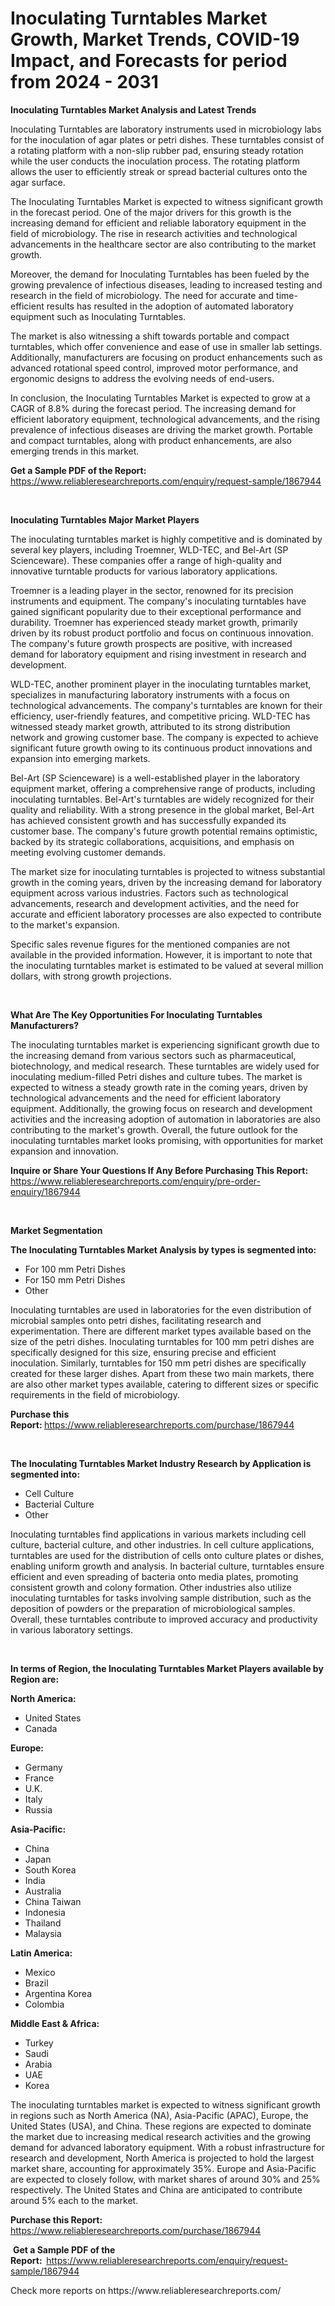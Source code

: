 <p><h1>Inoculating Turntables Market Growth, Market Trends, COVID-19 Impact, and Forecasts for period from 2024 - 2031</h1></p><p><strong>Inoculating Turntables Market Analysis and Latest Trends</strong></p>
<p><p>Inoculating Turntables are laboratory instruments used in microbiology labs for the inoculation of agar plates or petri dishes. These turntables consist of a rotating platform with a non-slip rubber pad, ensuring steady rotation while the user conducts the inoculation process. The rotating platform allows the user to efficiently streak or spread bacterial cultures onto the agar surface.</p><p>The Inoculating Turntables Market is expected to witness significant growth in the forecast period. One of the major drivers for this growth is the increasing demand for efficient and reliable laboratory equipment in the field of microbiology. The rise in research activities and technological advancements in the healthcare sector are also contributing to the market growth.</p><p>Moreover, the demand for Inoculating Turntables has been fueled by the growing prevalence of infectious diseases, leading to increased testing and research in the field of microbiology. The need for accurate and time-efficient results has resulted in the adoption of automated laboratory equipment such as Inoculating Turntables.</p><p>The market is also witnessing a shift towards portable and compact turntables, which offer convenience and ease of use in smaller lab settings. Additionally, manufacturers are focusing on product enhancements such as advanced rotational speed control, improved motor performance, and ergonomic designs to address the evolving needs of end-users.</p><p>In conclusion, the Inoculating Turntables Market is expected to grow at a CAGR of 8.8% during the forecast period. The increasing demand for efficient laboratory equipment, technological advancements, and the rising prevalence of infectious diseases are driving the market growth. Portable and compact turntables, along with product enhancements, are also emerging trends in this market.</p></p>
<p><strong>Get a Sample PDF of the Report:&nbsp;</strong> <a href="https://www.reliableresearchreports.com/enquiry/request-sample/1867944">https://www.reliableresearchreports.com/enquiry/request-sample/1867944</a></p>
<p>&nbsp;</p>
<p><strong>Inoculating Turntables Major Market Players</strong></p>
<p><p>The inoculating turntables market is highly competitive and is dominated by several key players, including Troemner, WLD-TEC, and Bel-Art (SP Scienceware). These companies offer a range of high-quality and innovative turntable products for various laboratory applications.</p><p>Troemner is a leading player in the sector, renowned for its precision instruments and equipment. The company's inoculating turntables have gained significant popularity due to their exceptional performance and durability. Troemner has experienced steady market growth, primarily driven by its robust product portfolio and focus on continuous innovation. The company's future growth prospects are positive, with increased demand for laboratory equipment and rising investment in research and development.</p><p>WLD-TEC, another prominent player in the inoculating turntables market, specializes in manufacturing laboratory instruments with a focus on technological advancements. The company's turntables are known for their efficiency, user-friendly features, and competitive pricing. WLD-TEC has witnessed steady market growth, attributed to its strong distribution network and growing customer base. The company is expected to achieve significant future growth owing to its continuous product innovations and expansion into emerging markets.</p><p>Bel-Art (SP Scienceware) is a well-established player in the laboratory equipment market, offering a comprehensive range of products, including inoculating turntables. Bel-Art's turntables are widely recognized for their quality and reliability. With a strong presence in the global market, Bel-Art has achieved consistent growth and has successfully expanded its customer base. The company's future growth potential remains optimistic, backed by its strategic collaborations, acquisitions, and emphasis on meeting evolving customer demands.</p><p>The market size for inoculating turntables is projected to witness substantial growth in the coming years, driven by the increasing demand for laboratory equipment across various industries. Factors such as technological advancements, research and development activities, and the need for accurate and efficient laboratory processes are also expected to contribute to the market's expansion.</p><p>Specific sales revenue figures for the mentioned companies are not available in the provided information. However, it is important to note that the inoculating turntables market is estimated to be valued at several million dollars, with strong growth projections.</p></p>
<p>&nbsp;</p>
<p><strong>What Are The Key Opportunities For Inoculating Turntables Manufacturers?</strong></p>
<p><p>The inoculating turntables market is experiencing significant growth due to the increasing demand from various sectors such as pharmaceutical, biotechnology, and medical research. These turntables are widely used for inoculating medium-filled Petri dishes and culture tubes. The market is expected to witness a steady growth rate in the coming years, driven by technological advancements and the need for efficient laboratory equipment. Additionally, the growing focus on research and development activities and the increasing adoption of automation in laboratories are also contributing to the market's growth. Overall, the future outlook for the inoculating turntables market looks promising, with opportunities for market expansion and innovation.</p></p>
<p><strong>Inquire or Share Your Questions If Any Before Purchasing This Report:</strong> <a href="https://www.reliableresearchreports.com/enquiry/pre-order-enquiry/1867944">https://www.reliableresearchreports.com/enquiry/pre-order-enquiry/1867944</a></p>
<p>&nbsp;</p>
<p><strong>Market Segmentation</strong></p>
<p><strong>The Inoculating Turntables Market Analysis by types is segmented into:</strong></p>
<p><ul><li>For 100 mm Petri Dishes</li><li>For 150 mm Petri Dishes</li><li>Other</li></ul></p>
<p><p>Inoculating turntables are used in laboratories for the even distribution of microbial samples onto petri dishes, facilitating research and experimentation. There are different market types available based on the size of the petri dishes. Inoculating turntables for 100 mm petri dishes are specifically designed for this size, ensuring precise and efficient inoculation. Similarly, turntables for 150 mm petri dishes are specifically created for these larger dishes. Apart from these two main markets, there are also other market types available, catering to different sizes or specific requirements in the field of microbiology.</p></p>
<p><strong>Purchase this Report:&nbsp;</strong><a href="https://www.reliableresearchreports.com/purchase/1867944">https://www.reliableresearchreports.com/purchase/1867944</a></p>
<p>&nbsp;</p>
<p><strong>The Inoculating Turntables Market Industry Research by Application is segmented into:</strong></p>
<p><ul><li>Cell Culture</li><li>Bacterial Culture</li><li>Other</li></ul></p>
<p><p>Inoculating turntables find applications in various markets including cell culture, bacterial culture, and other industries. In cell culture applications, turntables are used for the distribution of cells onto culture plates or dishes, enabling uniform growth and analysis. In bacterial culture, turntables ensure efficient and even spreading of bacteria onto media plates, promoting consistent growth and colony formation. Other industries also utilize inoculating turntables for tasks involving sample distribution, such as the deposition of powders or the preparation of microbiological samples. Overall, these turntables contribute to improved accuracy and productivity in various laboratory settings.</p></p>
<p>&nbsp;</p>
<p><strong>In terms of Region, the Inoculating Turntables Market Players available by Region are:</strong></p>
<p>
    <p> <strong> North America: </strong>
        <ul>
            <li>United States</li>
            <li>Canada</li>
        </ul>
        </p> 
    <p> <strong> Europe: </strong>
        <ul>
            <li>Germany</li>
            <li>France</li>
            <li>U.K.</li>
            <li>Italy</li>
            <li>Russia</li>
        </ul>
        </p> 
    <p> <strong> Asia-Pacific: </strong>
        <ul>
            <li>China</li>
            <li>Japan</li>
            <li>South Korea</li>
            <li>India</li>
            <li>Australia</li>
            <li>China Taiwan</li>
            <li>Indonesia</li>
            <li>Thailand</li>
            <li>Malaysia</li>
        </ul>
        </p> 
    <p> <strong> Latin America: </strong>
        <ul>
            <li>Mexico</li>
            <li>Brazil</li>
            <li>Argentina Korea</li>
            <li>Colombia</li>
        </ul>
        </p> 
    <p> <strong> Middle East & Africa: </strong>
        <ul>
            <li>Turkey</li>
            <li>Saudi</li>
            <li>Arabia</li>
            <li>UAE</li>
            <li>Korea</li>
        </ul>
    </p>
    </p>
<p><p>The inoculating turntables market is expected to witness significant growth in regions such as North America (NA), Asia-Pacific (APAC), Europe, the United States (USA), and China. These regions are expected to dominate the market due to increasing medical research activities and the growing demand for advanced laboratory equipment. With a robust infrastructure for research and development, North America is projected to hold the largest market share, accounting for approximately 35%. Europe and Asia-Pacific are expected to closely follow, with market shares of around 30% and 25% respectively. The United States and China are anticipated to contribute around 5% each to the market.</p></p>
<p><strong>Purchase this Report: </strong><a href="https://www.reliableresearchreports.com/purchase/1867944">https://www.reliableresearchreports.com/purchase/1867944</a></p>
<p>&nbsp;<strong>Get a Sample PDF of the Report:&nbsp;&nbsp;</strong><a href="https://www.reliableresearchreports.com/enquiry/request-sample/1867944">https://www.reliableresearchreports.com/enquiry/request-sample/1867944</a></p>
<p><strong></strong></p>
<p>Check more reports on https://www.reliableresearchreports.com/</p>